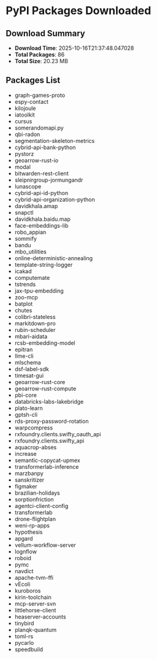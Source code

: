 # PyPI Packages Downloaded

## Download Summary
- **Download Time**: 2025-10-16T21:37:48.047028
- **Total Packages**: 86
- **Total Size**: 20.23 MB

## Packages List
- graph-games-proto
- espy-contact
- kilojoule
- iatoolkit
- cursus
- somerandomapi.py
- qbi-radon
- segmentation-skeleton-metrics
- cybrid-api-bank-python
- pystorz
- geoarrow-rust-io
- modal
- bitwarden-rest-client
- sleipnirgroup-jormungandr
- lunascope
- cybrid-api-id-python
- cybrid-api-organization-python
- davidkhala.amap
- snapctl
- davidkhala.baidu.map
- face-embeddings-lib
- robo_appian
- sommify
- bandu
- mbo_utilities
- online-deterministic-annealing
- template-string-logger
- icakad
- computemate
- tstrends
- jax-tpu-embedding
- zoo-mcp
- batplot
- chutes
- colibri-stateless
- markitdown-pro
- rubin-scheduler
- mbari-aidata
- rcsb-embedding-model
- epitran
- llme-cli
- mlschema
- dsf-label-sdk
- timesat-gui
- geoarrow-rust-core
- geoarrow-rust-compute
- pbi-core
- databricks-labs-lakebridge
- plato-learn
- gptsh-cli
- rds-proxy-password-rotation
- warpcompress
- rxfoundry.clients.swifty_oauth_api
- rxfoundry.clients.swifty_api
- aquacrop-abses
- increase
- semantic-copycat-upmex
- transformerlab-inference
- marzbanpy
- sanskritizer
- figmaker
- brazilian-holidays
- sorptionfriction
- agentci-client-config
- transformerlab
- drone-flightplan
- weni-rp-apps
- hypothesis
- apgard
- vellum-workflow-server
- lognflow
- roboid
- pymc
- navdict
- apache-tvm-ffi
- vEcoli
- kuroboros
- kirin-toolchain
- mcp-server-svn
- littlehorse-client
- heaserver-accounts
- tinybird
- planqk-quantum
- toml-rs
- pycarlo
- speedbuild
